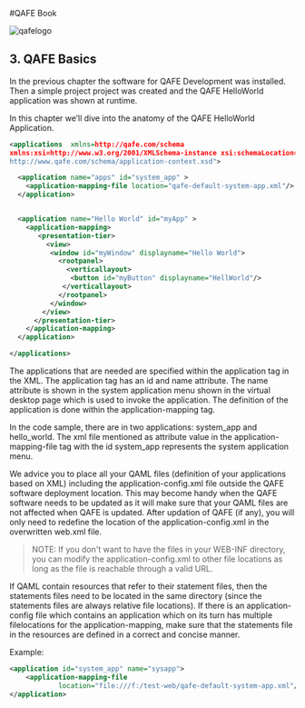 #QAFE Book

![qafelogo](http://www.qafe.com/wp-content/themes/qafe2013/img/logo.png)

## 3. QAFE Basics
In the previous chapter the software for QAFE Development was installed. Then a simple project project was created and the QAFE HelloWorld application was shown at runtime.

In this chapter we’ll dive into the anatomy of the QAFE HelloWorld Application.




```XML
<applications  xmlns=http://qafe.com/schema
xmlns:xsi=http://www.w3.org/2001/XMLSchema-instance xsi:schemaLocation="http://qafe.com/schema
http://www.qafe.com/schema/application-context.xsd">

  <application name="apps" id="system_app" >
    <application-mapping-file location="qafe-default-system-app.xml"/>
  </application>


  <application name="Hello World" id="myApp" >
    <application-mapping>
       <presentation-tier>
         <view>
          <window id="myWindow" displayname="Hello World">
            <rootpanel>
              <verticallayout>
           	   <button id="myButton" displayname="HellWorld"/>
           	 </verticallayout>
            </rootpanel>
          </window>
        </view>
      </presentation-tier>
    </application-mapping>
  </application>

</applications>
```


The applications that are needed are specified within the application tag in the XML. The application tag has an id and name attribute. The name attribute is shown in the system application menu shown in the virtual desktop page which is used to invoke the application. The definition of the application is done within the application-mapping tag.

In the code sample, there are in two applications: system_app and hello_world. The xml file mentioned as attribute value in the application-mapping-file tag with the id system_app represents the system application menu.

We advice you to place all your QAML files (definition of your applications based on XML) including the application-config.xml file outside the QAFE software deployment location. This may become handy when the QAFE software needs to be updated as it will make sure that your QAML files are not affected when QAFE is updated. After updation of QAFE (if any), you will only need to redefine the location of the application-config.xml in the overwritten web.xml file.

> NOTE: If you don't want to have the files in your WEB-INF directory, you can modify the application-config.xml to other file locations as long as the file is reachable through a valid URL.

If QAML contain resources that refer to their statement files, then the statements files need to be located in the same directory (since the statements files are always relative file locations).
If there is an application-config file which contains an application which on its turn has multiple filelocations for the application-mapping, make sure that the statements file in the resources are defined in a correct and concise manner.

Example:

```XML
<application id="system_app" name="sysapp">
	<application-mapping-file
	        location="file:///f:/test-web/qafe-default-system-app.xml"/>
</application>

```
